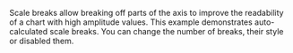 Scale breaks allow breaking off parts of the axis to improve the readability of a chart with high amplitude values. This example demonstrates auto-calculated scale breaks. You can change the number of breaks, their style or disabled them.